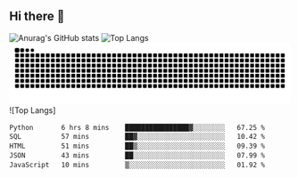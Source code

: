 ## Hi there 👋
![Anurag's GitHub stats](https://github-readme-stats.vercel.app/api?username=CNCoreSteb)
![Top Langs](https://github-readme-stats.vercel.app/api/top-langs/?username=CNCoreSteb)
<picture>
  <source media="(prefers-color-scheme: dark)" srcset="https://raw.githubusercontent.com/CNCoreSteb/CNCoreSteb/output/github-contribution-grid-snake-dark.svg">
  <source media="(prefers-color-scheme: light)" srcset="https://raw.githubusercontent.com/CNCoreSteb/CNCoreSteb/output/github-contribution-grid-snake.svg">
  <img alt="github contribution grid snake animation" src="https://raw.githubusercontent.com/CNCoreSteb/CNCoreSteb/output/github-contribution-grid-snake.svg">
</picture>
![Top Langs]
<!--START_SECTION:waka-->

```txt
Python       6 hrs 8 mins    ████████████████▓░░░░░░░░   67.25 %
SQL          57 mins         ██▓░░░░░░░░░░░░░░░░░░░░░░   10.42 %
HTML         51 mins         ██▒░░░░░░░░░░░░░░░░░░░░░░   09.39 %
JSON         43 mins         ██░░░░░░░░░░░░░░░░░░░░░░░   07.99 %
JavaScript   10 mins         ▒░░░░░░░░░░░░░░░░░░░░░░░░   01.92 %
```

<!--END_SECTION:waka-->


<!--
**CNCoreSteb/CNCoreSteb** is a ✨ _special_ ✨ repository because its `README.md` (this file) appears on your GitHub profile.

Here are some ideas to get you started:

- 🔭 I’m currently working on ...
- 🌱 I’m currently learning ...
- 👯 I’m looking to collaborate on ...
- 🤔 I’m looking for help with ...
- 💬 Ask me about ...
- 📫 How to reach me: ...
- 😄 Pronouns: ...
- ⚡ Fun fact: ...
-->
